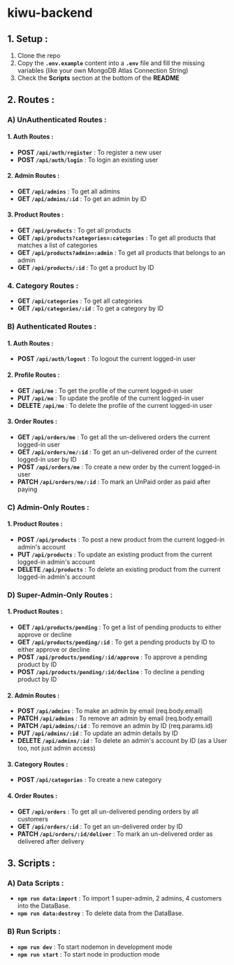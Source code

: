 # **kiwu-backend**

## **1. Setup :**

1. Clone the repo
2. Copy the **`.env.example`** content into a **`.env`** file and fill the missing variables (like your own MongoDB Atlas Connection String)
3. Check the **Scripts** section at the bottom of the **README**

## **2. Routes :**

### **A) UnAuthenticated Routes :**

#### **1. Auth Routes :**

- **POST `/api/auth/register`** : To register a new user
- **POST `/api/auth/login`** : To login an existing user

#### **2. Admin Routes :**

- **GET `/api/admins`** : To get all admins
- **GET `/api/admins/:id`** : To get an admin by ID

#### **3. Product Routes :**

- **GET `/api/products`** : To get all products
- **GET `/api/products?categories=:categories`** : To get all products that matches a list of categories
- **GET `/api/products?admin=:admin`** : To get all products that belongs to an admin
- **GET `/api/products/:id`** : To get a product by ID

### **4. Category Routes :**

- **GET `/api/categories`** : To get all categories
- **GET `/api/categories/:id`** : To get a category by ID

### **B) Authenticated Routes :**

#### **1. Auth Routes :**

- **POST `/api/auth/logout`** : To logout the current logged-in user

#### **2. Profile Routes :**

- **GET `/api/me`** : To get the profile of the current logged-in user
- **PUT `/api/me`** : To update the profile of the current logged-in user
- **DELETE `/api/me`** : To delete the profile of the current logged-in user

#### **3. Order Routes :**

- **GET `/api/orders/me`** : To get all the un-delivered orders the current logged-in user
- **GET `/api/orders/me/:id`** : To get an un-delivered order of the current logged-in user by ID
- **POST `/api/orders/me`** : To create a new order by the current logged-in user
- **PATCH `/api/orders/me/:id`** : To mark an UnPaid order as paid after paying

### **C) Admin-Only Routes :**

#### **1. Product Routes :**

- **POST `/api/products`** : To post a new product from the current logged-in admin's account
- **PUT `/api/products`** : To update an existing product from the current logged-in admin's account
- **DELETE `/api/products`** : To delete an existing product from the current logged-in admin's account

### **D) Super-Admin-Only Routes :**

#### **1. Product Routes :**

- **GET `/api/products/pending`** : To get a list of pending products to either approve or decline
- **GET `/api/products/pending/:id`** : To get a pending products by ID to either approve or decline
- **POST `/api/products/pending/:id/approve`** : To approve a pending product by ID
- **POST `/api/products/pending/:id/decline`** : To decline a pending product by ID

#### **2. Admin Routes :**

- **POST `/api/admins`** : To make an admin by email (req.body.email)
- **PATCH `/api/admins`** : To remove an admin by email (req.body.email)
- **PATCH `/api/admins/:id`** : To remove an admin by ID (req.params.id)
- **PUT `/api/admins/:id`** : To update an admin details by ID
- **DELETE `/api/admins/:id`** : To delete an admin's account by ID (as a User too, not just admin access)

#### **3. Category Routes :**

- **POST `/api/categories`** : To create a new category

#### **4. Order Routes :**

- **GET `/api/orders`** : To get all un-delivered pending orders by all customers
- **GET `/api/orders/:id`** : To get an un-delivered order by ID
- **PATCH `/api/orders/:id/deliver`** : To mark an un-delivered order as delivered after delivery

## **3. Scripts :**

### **A) Data Scripts :**

- **`npm run data:import`** : To import 1 super-admin, 2 admins, 4 customers into the DataBase.
- **`npm run data:destroy`** : To delete data from the DataBase.

### **B) Run Scripts :**

- **`npm run dev`** : To start nodemon in development mode
- **`npm run start`** : To start node in production mode
